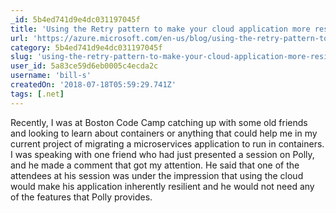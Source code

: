 ```yaml
---
_id: 5b4ed741d9e4dc031197045f
title: 'Using the Retry pattern to make your cloud application more resilient'
url: 'https://azure.microsoft.com/en-us/blog/using-the-retry-pattern-to-make-your-cloud-application-more-resilient/'
category: 5b4ed741d9e4dc031197045f
slug: 'using-the-retry-pattern-to-make-your-cloud-application-more-resilient'
user_id: 5a83ce59d6eb0005c4ecda2c
username: 'bill-s'
createdOn: '2018-07-18T05:59:29.741Z'
tags: [.net]
---
```


Recently, I was at Boston Code Camp catching up with some old friends and looking to learn about containers or anything that could help me in my current project of migrating a microservices application to run in containers. I was speaking with one friend who had just presented a session on Polly, and he made a comment that got my attention. He said that one of the attendees at his session was under the impression that using the cloud would make his application inherently resilient and he would not need any of the features that Polly provides.


